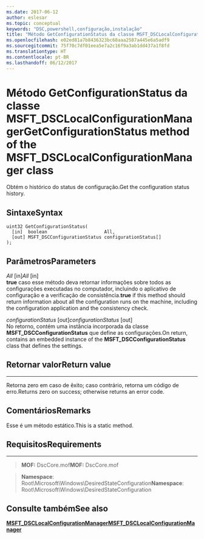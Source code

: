 ```yaml
---
ms.date: 2017-06-12
author: eslesar
ms.topic: conceptual
keywords: "DSC,powershell,configuração,instalação"
title: "Método GetConfigurationStatus da classe MSFT_DSCLocalConfigurationManager"
ms.openlocfilehash: e02ed81a7b8436323bc68aaa2587a445e6a5adf9
ms.sourcegitcommit: 75f70c7df01eea5e7a2c16f9a3ab1dd437a1f8fd
ms.translationtype: HT
ms.contentlocale: pt-BR
ms.lasthandoff: 06/12/2017
---
```

# <a name="getconfigurationstatus-method-of-the-msftdsclocalconfigurationmanager-class"></a><span data-ttu-id="bd305-103">Método GetConfigurationStatus da classe MSFT_DSCLocalConfigurationManager</span><span class="sxs-lookup"><span data-stu-id="bd305-103">GetConfigurationStatus method of the MSFT_DSCLocalConfigurationManager class</span></span>

<span data-ttu-id="bd305-104">Obtém o histórico do status de configuração.</span><span class="sxs-lookup"><span data-stu-id="bd305-104">Get the configuration status history.</span></span>

<a name="syntax"></a><span data-ttu-id="bd305-105">Sintaxe</span><span class="sxs-lookup"><span data-stu-id="bd305-105">Syntax</span></span>
------

```mof
uint32 GetConfigurationStatus(
  [in]  boolean                     All,
  [out] MSFT_DSCConfigurationStatus configurationStatus[]
);
```

<a name="parameters"></a><span data-ttu-id="bd305-106">Parâmetros</span><span class="sxs-lookup"><span data-stu-id="bd305-106">Parameters</span></span>
----------

<span data-ttu-id="bd305-107">*All* \[in\]</span><span class="sxs-lookup"><span data-stu-id="bd305-107">*All* \[in\]</span></span>  
<span data-ttu-id="bd305-108">**true** caso esse método deva retornar informações sobre todos as configurações executadas no computador, incluindo o aplicativo de configuração e a verificação de consistência.</span><span class="sxs-lookup"><span data-stu-id="bd305-108">**true** if this method should return information about all the configuration runs on the machine, including the configuration application and the consistency check.</span></span>

<span data-ttu-id="bd305-109">*configurationStatus* \[out\]</span><span class="sxs-lookup"><span data-stu-id="bd305-109">*configurationStatus* \[out\]</span></span>  
<span data-ttu-id="bd305-110">No retorno, contém uma instância incorporada da classe **MSFT_DSCConfigurationStatus** que define as configurações.</span><span class="sxs-lookup"><span data-stu-id="bd305-110">On return, contains an embedded instance of the **MSFT_DSCConfigurationStatus** class that defines the settings.</span></span>

## <a name="return-value"></a><span data-ttu-id="bd305-111">Retornar valor</span><span class="sxs-lookup"><span data-stu-id="bd305-111">Return value</span></span>
------------

<span data-ttu-id="bd305-112">Retorna zero em caso de êxito; caso contrário, retorna um código de erro.</span><span class="sxs-lookup"><span data-stu-id="bd305-112">Returns zero on success; otherwise returns an error code.</span></span>

## <a name="remarks"></a><span data-ttu-id="bd305-113">Comentários</span><span class="sxs-lookup"><span data-stu-id="bd305-113">Remarks</span></span>

<span data-ttu-id="bd305-114">Esse é um método estático.</span><span class="sxs-lookup"><span data-stu-id="bd305-114">This is a static method.</span></span>

## <a name="requirements"></a><span data-ttu-id="bd305-115">Requisitos</span><span class="sxs-lookup"><span data-stu-id="bd305-115">Requirements</span></span>
------------
><span data-ttu-id="bd305-116">**MOF:** DscCore.mof</span><span class="sxs-lookup"><span data-stu-id="bd305-116">**MOF:** DscCore.mof</span></span>

><span data-ttu-id="bd305-117">**Namespace**: Root\Microsoft\Windows\DesiredStateConfiguration</span><span class="sxs-lookup"><span data-stu-id="bd305-117">**Namespace**: Root\Microsoft\Windows\DesiredStateConfiguration</span></span>


## <a name="see-also"></a><span data-ttu-id="bd305-118">Consulte também</span><span class="sxs-lookup"><span data-stu-id="bd305-118">See also</span></span>


[<span data-ttu-id="bd305-119">**MSFT_DSCLocalConfigurationManager**</span><span class="sxs-lookup"><span data-stu-id="bd305-119">**MSFT_DSCLocalConfigurationManager**</span></span>](msft-dsclocalconfigurationmanager.md)


 

 



